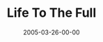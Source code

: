 ---
layout: message
category: message
series: "The Life"
title: "Life To The Full"
date: 2005-03-26-00-00
message_id: 127
audio: "http://s3.amazonaws.com/crossroads-media/messages/audio/The_Life_05_03-26-05_Life_to_the_Full.mp3"
audio-duration: "35:20"
tag: 
 - jesus
 - purpose
 - the-life
 - john
 - full-life
 - tome
explicit: false
---